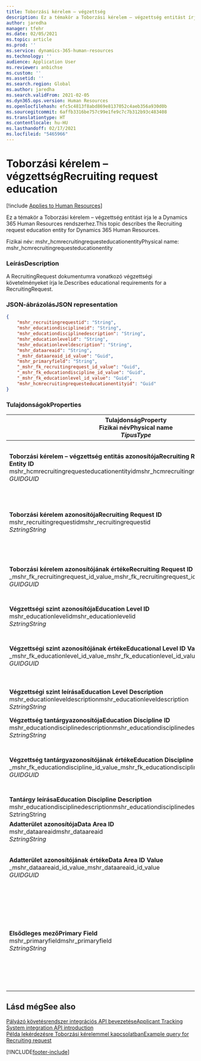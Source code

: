 ```yaml
---
title: Toborzási kérelem – végzettség
description: Ez a témakör a Toborzási kérelem – végzettség entitást írja le a Dynamics 365 Human Resources rendszerhez.
author: jaredha
manager: tfehr
ms.date: 02/05/2021
ms.topic: article
ms.prod: ''
ms.service: dynamics-365-human-resources
ms.technology: ''
audience: Application User
ms.reviewer: anbichse
ms.custom: ''
ms.assetid: ''
ms.search.region: Global
ms.author: jaredha
ms.search.validFrom: 2021-02-05
ms.dyn365.ops.version: Human Resources
ms.openlocfilehash: efc5c4813f8abd869e8137052c4aeb356a930d0b
ms.sourcegitcommit: 6affb3316be757c99e1fe9c7c7b312b93c483408
ms.translationtype: HT
ms.contentlocale: hu-HU
ms.lasthandoff: 02/17/2021
ms.locfileid: "5465966"
---
```

# <a name="recruiting-request-education"></a><span data-ttu-id="930af-103">Toborzási kérelem – végzettség</span><span class="sxs-lookup"><span data-stu-id="930af-103">Recruiting request education</span></span>

[!include [Applies to Human Resources](../includes/applies-to-hr.md)]

<span data-ttu-id="930af-104">Ez a témakör a Toborzási kérelem – végzettség entitást írja le a Dynamics 365 Human Resources rendszerhez.</span><span class="sxs-lookup"><span data-stu-id="930af-104">This topic describes the Recruiting request education entity for Dynamics 365 Human Resources.</span></span>

<span data-ttu-id="930af-105">Fizikai név: mshr_hcmrecruitingrequesteducationentity</span><span class="sxs-lookup"><span data-stu-id="930af-105">Physical name: mshr_hcmrecruitingrequesteducationentity</span></span>

### <a name="description"></a><span data-ttu-id="930af-106">Leírás</span><span class="sxs-lookup"><span data-stu-id="930af-106">Description</span></span>

<span data-ttu-id="930af-107">A RecruitingRequest dokumentumra vonatkozó végzettségi követelményeket írja le.</span><span class="sxs-lookup"><span data-stu-id="930af-107">Describes educational requirements for a RecruitingRequest.</span></span>

### <a name="json-representation"></a><span data-ttu-id="930af-108">JSON-ábrázolás</span><span class="sxs-lookup"><span data-stu-id="930af-108">JSON representation</span></span>

```json
{
    "mshr_recruitingrequestid": "String",
    "mshr_educationdisciplineid": "String",
    "mshr_educationdisciplinedescription": "String",
    "mshr_educationlevelid": "String",
    "mshr_educationleveldescription": "String",
    "mshr_dataareaid": "String",
    "_mshr_dataareaid_id_value": "Guid",
    "mshr_primaryfield": "String",
    "_mshr_fk_recruitingrequest_id_value": "Guid",
    "_mshr_fk_educationdiscipline_id_value": "Guid",
    "_mshr_fk_educationlevel_id_value": "Guid",
    "mshr_hcmrecruitingrequesteducationentityid": "Guid"
}
```

### <a name="properties"></a><span data-ttu-id="930af-109">Tulajdonságok</span><span class="sxs-lookup"><span data-stu-id="930af-109">Properties</span></span>

| <span data-ttu-id="930af-110">Tulajdonság</span><span class="sxs-lookup"><span data-stu-id="930af-110">Property</span></span><br><span data-ttu-id="930af-111">**Fizikai név**</span><span class="sxs-lookup"><span data-stu-id="930af-111">**Physical name**</span></span><br><span data-ttu-id="930af-112">**_Típus_**</span><span class="sxs-lookup"><span data-stu-id="930af-112">**_Type_**</span></span> | <span data-ttu-id="930af-113">Használat</span><span class="sxs-lookup"><span data-stu-id="930af-113">Use</span></span> | <span data-ttu-id="930af-114">Leírás</span><span class="sxs-lookup"><span data-stu-id="930af-114">Description</span></span> |
| --- | --- | --- |
| <span data-ttu-id="930af-115">**Toborzási kérelem – végzettség entitás azonosítója**</span><span class="sxs-lookup"><span data-stu-id="930af-115">**Recruiting Request Education Entity ID**</span></span><br><span data-ttu-id="930af-116">mshr_hcmrecruitingrequesteducationentityid</span><span class="sxs-lookup"><span data-stu-id="930af-116">mshr_hcmrecruitingrequesteducationentityid</span></span><br><span data-ttu-id="930af-117">*GUID*</span><span class="sxs-lookup"><span data-stu-id="930af-117">*GUID*</span></span> | <span data-ttu-id="930af-118">Írásvédett</span><span class="sxs-lookup"><span data-stu-id="930af-118">Read-only</span></span><br><span data-ttu-id="930af-119">Szükséges</span><span class="sxs-lookup"><span data-stu-id="930af-119">Required</span></span> | <span data-ttu-id="930af-120">A Toborzási kérelem – végzettség rekord rendszer által generált egyedi azonosítója.</span><span class="sxs-lookup"><span data-stu-id="930af-120">System-generated unique identifier for the Recruiting Request Education record.</span></span> |
| <span data-ttu-id="930af-121">**Toborzási kérelem azonosítója**</span><span class="sxs-lookup"><span data-stu-id="930af-121">**Recruiting Request ID**</span></span><br><span data-ttu-id="930af-122">mshr_recruitingrequestid</span><span class="sxs-lookup"><span data-stu-id="930af-122">mshr_recruitingrequestid</span></span><br><span data-ttu-id="930af-123">*Sztring*</span><span class="sxs-lookup"><span data-stu-id="930af-123">*String*</span></span> | <span data-ttu-id="930af-124">Írás egyszer</span><span class="sxs-lookup"><span data-stu-id="930af-124">Write-once</span></span><br><span data-ttu-id="930af-125">Szükséges</span><span class="sxs-lookup"><span data-stu-id="930af-125">Required</span></span> | <span data-ttu-id="930af-126">A kapcsolódó toborzási kérelem felhasználó által olvasható egyedi azonosítója.</span><span class="sxs-lookup"><span data-stu-id="930af-126">The user-readable unique identifier of the related recruiting request.</span></span> |
| <span data-ttu-id="930af-127">**Toborzási kérelem azonosítójának értéke**</span><span class="sxs-lookup"><span data-stu-id="930af-127">**Recruiting Request ID Value**</span></span><br><span data-ttu-id="930af-128">_mshr_fk_recruitingrequest_id_value</span><span class="sxs-lookup"><span data-stu-id="930af-128">_mshr_fk_recruitingrequest_id_value</span></span><br><span data-ttu-id="930af-129">*GUID*</span><span class="sxs-lookup"><span data-stu-id="930af-129">*GUID*</span></span> | <span data-ttu-id="930af-130">Írásvédett</span><span class="sxs-lookup"><span data-stu-id="930af-130">Read-only</span></span><br><span data-ttu-id="930af-131">Szükséges</span><span class="sxs-lookup"><span data-stu-id="930af-131">Required</span></span><br><span data-ttu-id="930af-132">Idegen kulcs: mshr_hcmrecruitingrequestentityid / mshr_hcmrecruitingrequestentity</span><span class="sxs-lookup"><span data-stu-id="930af-132">Foreign key: mshr_hcmrecruitingrequestentityid of mshr_hcmrecruitingrequestentity</span></span> | <span data-ttu-id="930af-133">A kapcsolódó toborzási kérelem rendszer által generált egyedi azonosítója.</span><span class="sxs-lookup"><span data-stu-id="930af-133">System-generated unique identifier of the related recruiting request.</span></span> |
| <span data-ttu-id="930af-134">**Végzettségi szint azonosítója**</span><span class="sxs-lookup"><span data-stu-id="930af-134">**Education Level ID**</span></span><br><span data-ttu-id="930af-135">mshr_educationlevelid</span><span class="sxs-lookup"><span data-stu-id="930af-135">mshr_educationlevelid</span></span><br><span data-ttu-id="930af-136">*Sztring*</span><span class="sxs-lookup"><span data-stu-id="930af-136">*String*</span></span> | <span data-ttu-id="930af-137">Írás egyszer</span><span class="sxs-lookup"><span data-stu-id="930af-137">Write-once</span></span><br><span data-ttu-id="930af-138">Szükséges</span><span class="sxs-lookup"><span data-stu-id="930af-138">Required</span></span> | <span data-ttu-id="930af-139">A szükséges végzettségi szint.</span><span class="sxs-lookup"><span data-stu-id="930af-139">The level of education required.</span></span> |
| <span data-ttu-id="930af-140">**Végzettségi szint azonosítójának értéke**</span><span class="sxs-lookup"><span data-stu-id="930af-140">**Educational Level ID Value**</span></span><br><span data-ttu-id="930af-141">_mshr_fk_educationlevel_id_value</span><span class="sxs-lookup"><span data-stu-id="930af-141">_mshr_fk_educationlevel_id_value</span></span><br><span data-ttu-id="930af-142">*GUID*</span><span class="sxs-lookup"><span data-stu-id="930af-142">*GUID*</span></span> | <span data-ttu-id="930af-143">Írásvédett</span><span class="sxs-lookup"><span data-stu-id="930af-143">Read-only</span></span><br><span data-ttu-id="930af-144">Szükséges</span><span class="sxs-lookup"><span data-stu-id="930af-144">Required</span></span><br><span data-ttu-id="930af-145">Idegen kulcs: mshr_hcmeducationlevelentityid / mshr_hcmeducationlevelentity</span><span class="sxs-lookup"><span data-stu-id="930af-145">Foreign key: mshr_hcmeducationlevelentityid of mshr_hcmeducationlevelentity</span></span> | <span data-ttu-id="930af-146">A szükséges végzettségi szint rendszer által generált egyedi azonosítója.</span><span class="sxs-lookup"><span data-stu-id="930af-146">System-generated unique identifier of the level of education required.</span></span> |
| <span data-ttu-id="930af-147">**Végzettségi szint leírása**</span><span class="sxs-lookup"><span data-stu-id="930af-147">**Education Level Description**</span></span><br><span data-ttu-id="930af-148">mshr_educationleveldescription</span><span class="sxs-lookup"><span data-stu-id="930af-148">mshr_educationleveldescription</span></span><br><span data-ttu-id="930af-149">*Sztring*</span><span class="sxs-lookup"><span data-stu-id="930af-149">*String*</span></span> | <span data-ttu-id="930af-150">Írásvédett</span><span class="sxs-lookup"><span data-stu-id="930af-150">Read-only</span></span><br><span data-ttu-id="930af-151">Szükséges</span><span class="sxs-lookup"><span data-stu-id="930af-151">Required</span></span> | <span data-ttu-id="930af-152">A szakértelemhez szükséges szint leírása.</span><span class="sxs-lookup"><span data-stu-id="930af-152">The description of the level required for the skill.</span></span> |
| <span data-ttu-id="930af-153">**Végzettség tantárgyazonosítója**</span><span class="sxs-lookup"><span data-stu-id="930af-153">**Education Discipline ID**</span></span><br><span data-ttu-id="930af-154">mshr_educationdisciplinedescription</span><span class="sxs-lookup"><span data-stu-id="930af-154">mshr_educationdisciplinedescription</span></span><br><span data-ttu-id="930af-155">*Sztring*</span><span class="sxs-lookup"><span data-stu-id="930af-155">*String*</span></span> | <span data-ttu-id="930af-156">Írás egyszer</span><span class="sxs-lookup"><span data-stu-id="930af-156">Write-once</span></span><br><span data-ttu-id="930af-157">Szükséges</span><span class="sxs-lookup"><span data-stu-id="930af-157">Required</span></span> | <span data-ttu-id="930af-158">Tantárgyterület.</span><span class="sxs-lookup"><span data-stu-id="930af-158">The area of educational discipline.</span></span> |
| <span data-ttu-id="930af-159">**Végzettség tantárgyazonosítójának értéke**</span><span class="sxs-lookup"><span data-stu-id="930af-159">**Education Discipline ID Value**</span></span><br><span data-ttu-id="930af-160">_mshr_fk_educationdiscipline_id_value</span><span class="sxs-lookup"><span data-stu-id="930af-160">_mshr_fk_educationdiscipline_id_value</span></span><br><span data-ttu-id="930af-161">*GUID*</span><span class="sxs-lookup"><span data-stu-id="930af-161">*GUID*</span></span> | <span data-ttu-id="930af-162">Írásvédett</span><span class="sxs-lookup"><span data-stu-id="930af-162">Read-only</span></span><br><span data-ttu-id="930af-163">Szükséges</span><span class="sxs-lookup"><span data-stu-id="930af-163">Required</span></span><br><span data-ttu-id="930af-164">Idegen kulcs: mshr_hcmeducationdisciplineentityid / mshr_hcmeducationdisciplineentity</span><span class="sxs-lookup"><span data-stu-id="930af-164">Foreign key: mshr_hcmeducationdisciplineentityid of mshr_hcmeducationdisciplineentity</span></span> | <span data-ttu-id="930af-165">A tantárgyterület rendszer által generált egyedi azonosítója.</span><span class="sxs-lookup"><span data-stu-id="930af-165">System-generated unique identifier of the area of educational discipline.</span></span> |
| <span data-ttu-id="930af-166">**Tantárgy leírása**</span><span class="sxs-lookup"><span data-stu-id="930af-166">**Education Discipline Description**</span></span><br><span data-ttu-id="930af-167">mshr_educationdisciplinedescription</span><span class="sxs-lookup"><span data-stu-id="930af-167">mshr_educationdisciplinedescription</span></span><br><span data-ttu-id="930af-168">Sztring</span><span class="sxs-lookup"><span data-stu-id="930af-168">String</span></span> | <span data-ttu-id="930af-169">Írásvédett</span><span class="sxs-lookup"><span data-stu-id="930af-169">Read-only</span></span><br><span data-ttu-id="930af-170">Szükséges</span><span class="sxs-lookup"><span data-stu-id="930af-170">Required</span></span> | <span data-ttu-id="930af-171">A tantárgyterület leírása.</span><span class="sxs-lookup"><span data-stu-id="930af-171">The description of the area of educational discipline.</span></span> |
| <span data-ttu-id="930af-172">**Adatterület azonosítója**</span><span class="sxs-lookup"><span data-stu-id="930af-172">**Data Area ID**</span></span><br><span data-ttu-id="930af-173">mshr_dataareaid</span><span class="sxs-lookup"><span data-stu-id="930af-173">mshr_dataareaid</span></span><br><span data-ttu-id="930af-174">*Sztring*</span><span class="sxs-lookup"><span data-stu-id="930af-174">*String*</span></span> | <span data-ttu-id="930af-175">Olvasás/írás</span><span class="sxs-lookup"><span data-stu-id="930af-175">Read/write</span></span><br><span data-ttu-id="930af-176">Választható</span><span class="sxs-lookup"><span data-stu-id="930af-176">Optional</span></span> | <span data-ttu-id="930af-177">Megadja a jogi személyt (vállalatot).</span><span class="sxs-lookup"><span data-stu-id="930af-177">Specifies the legal entity (company).</span></span>|
| <span data-ttu-id="930af-178">**Adatterület azonosítójának értéke**</span><span class="sxs-lookup"><span data-stu-id="930af-178">**Data Area ID Value**</span></span><br><span data-ttu-id="930af-179">_mshr_dataareaid_id_value</span><span class="sxs-lookup"><span data-stu-id="930af-179">_mshr_dataareaid_id_value</span></span><br><span data-ttu-id="930af-180">*GUID*</span><span class="sxs-lookup"><span data-stu-id="930af-180">*GUID*</span></span> | <span data-ttu-id="930af-181">Írásvédett</span><span class="sxs-lookup"><span data-stu-id="930af-181">Read-only</span></span><br><span data-ttu-id="930af-182">Választható</span><span class="sxs-lookup"><span data-stu-id="930af-182">Optional</span></span><br><span data-ttu-id="930af-183">Idegen kulcs: cdm_companyid / cdm_company entitás</span><span class="sxs-lookup"><span data-stu-id="930af-183">Foreign key: cdm_companyid of cdm_company entity</span></span> | <span data-ttu-id="930af-184">A jogi személyt (vállalatot) azonosító, rendszer által generált GUID-érték.</span><span class="sxs-lookup"><span data-stu-id="930af-184">System-generated GUID value identifying the legal entity (company).</span></span> |
| <span data-ttu-id="930af-185">**Elsődleges mező**</span><span class="sxs-lookup"><span data-stu-id="930af-185">**Primary Field**</span></span><br><span data-ttu-id="930af-186">mshr_primaryfield</span><span class="sxs-lookup"><span data-stu-id="930af-186">mshr_primaryfield</span></span><br><span data-ttu-id="930af-187">*Sztring*</span><span class="sxs-lookup"><span data-stu-id="930af-187">*String*</span></span> | <span data-ttu-id="930af-188">Írásvédett</span><span class="sxs-lookup"><span data-stu-id="930af-188">Read-only</span></span><br><span data-ttu-id="930af-189">Szükséges</span><span class="sxs-lookup"><span data-stu-id="930af-189">Required</span></span> | <span data-ttu-id="930af-190">A toborzási kérelem értékének, a végzettségi szint azonosítójának és a tantárgyazonosítónak összefűzése alternatív módszerként a rekord egyedi azonosítására.</span><span class="sxs-lookup"><span data-stu-id="930af-190">Concatenation of Recruiting Request value, Education Level ID, and Education Discipline ID as another method to uniquely identify the record.</span></span> |

## <a name="see-also"></a><span data-ttu-id="930af-191">Lásd még</span><span class="sxs-lookup"><span data-stu-id="930af-191">See also</span></span>

[<span data-ttu-id="930af-192">Pályázó követésrendszer integrációs API bevezetése</span><span class="sxs-lookup"><span data-stu-id="930af-192">Applicant Tracking System integration API introduction</span></span>](hr-admin-integration-ats-api-introduction.md)<br>
[<span data-ttu-id="930af-193">Példa lekérdezésre Toborzási kérelemmel kapcsolatban</span><span class="sxs-lookup"><span data-stu-id="930af-193">Example query for Recruiting request</span></span>](hr-admin-integration-ats-api-recruiting-request-example-query.md)



[!INCLUDE[footer-include](../includes/footer-banner.md)]